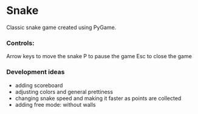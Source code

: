 # Snake
Classic snake game created using PyGame.

### Controls:
Arrow keys to move the snake
P to pause the game
Esc to close the game

### Development ideas
- adding scoreboard
- adjusting colors and general prettiness
- changing snake speed and making it faster as points are collected  
- adding free mode: without walls
